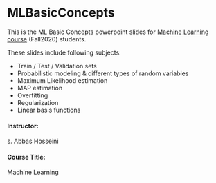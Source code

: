 # MLBasicConcepts
This is the ML Basic Concepts powerpoint slides for [Machine Learning course](https://mlclass.ir/) (Fall2020) students.

These slides include following subjects:
* Train / Test / Validation sets
* Probabilistic modeling & different types of random variables
* Maximum Likelihood estimation
* MAP estimation
* Overfitting
* Regularization
* Linear basis functions

#### Instructor:
s. Abbas Hosseini
#### Course Title:
Machine Learning

